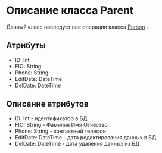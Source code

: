 # Описание класса Parent
    
Данный класс наследует все операции класса  [Person](./Person.md "Класс Person") . 


## Атрибуты

* ID: Int
* FIO: String
* Phone: String
* EditDate: DateTime
* DelDate: DateTime


## Описание атрибутов

* ID: Int - идентификатор в БД
* FIO: String - Фамилия Имя Отчество
* Phone: String - контактный телефон 
* EditDate: DateTime - дата редактирования данных в БД
* DelDate: DateTime - дата удаления данных из БД